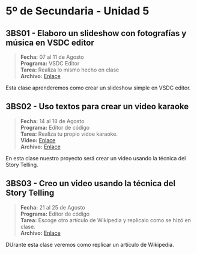# 5º de Secundaria - Unidad 5

## 3BS01 - Elaboro un slideshow con fotografías y música en VSDC editor

> **Fecha:** 07 al 11 de Agosto<br> **Programa:** VSDC Editor<br> **Tarea:** Realiza lo mismo hecho en clase<br> **Archivo:** [Enlace](https://replit.com/@israelcueva/4S3BS01-BASE#index.html)

Esta clase aprenderemos como crear un slideshow simple en VSDC editor.

## 3BS02 - Uso textos para crear un video karaoke

> **Fecha:** 14 al 18 de Agosto<br> **Programa:** Editor de código<br> **Tarea:** Realiza tu propio vidoe karaoke.<br> **Video:** [Enlace](https://youtu.be/uoyMVcl_9co)<br> **Archivo:** [Enlace](https://replit.com/@israelcueva/4S3BS02-MENU-SIMPLE#index.html)

En esta clase nuestro proyecto será crear un video usando la técnica del Story Telling. 

<div class="currentTheme">

## 3BS03 - Creo un video usando la técnica del Story Telling

> **Fecha:** 21 al 25 de Agosto<br> **Programa:** Editor de código<br>  **Tarea:** Escoge otro artículo de Wikipedia y replicalo como se hizó en clase.<br> **Archivo:** [Enlace]()

DUrante esta clase veremos como replicar un artículo de Wikipedia.

</div>